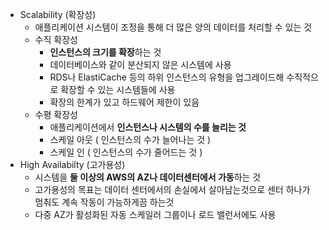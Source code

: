 - Scalability (확장성)
    - 애플리케이션 시스템이 조정을 통해 더 많은 양의 데이터를 처리할 수 있는 것
    - 수직 확장성
        - **인스턴스의 크기를 확장**하는 것
        - 데이터베이스와 같이 분산되지 않은 시스템에 사용
        - RDS나 ElastiCache 등의 하위 인스턴스의 유형을 업그레이드해 수직적으로 확장할 수 있는 시스템들에 사용
        - 확장의 한계가 있고 하드웨어 제한이 있음
    - 수평 확장성
        - 애플리케이션에서 **인스턴스나 시스템의 수를 늘리는 것**
        - 스케일 아웃 ( 인스턴스의 수가 늘어나는 것 )
        - 스케일 인 ( 인스턴스의 수가 줄어드는 것 )
- High Availabilty (고가용성)
    - 시스템을 **둘 이상의 AWS의 AZ나 데이터센터에서 가동**하는 것
    - 고가용성의 목표는 데이터 센터에서의 손실에서 살아남는것으로 센터 하나가 멈춰도 계속 작동이 가능하게끔 하는것
    - 다중 AZ가 활성화된 자동 스케일러 그룹이나 로드 밸런서에도 사용